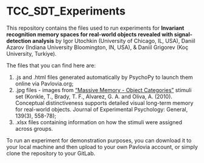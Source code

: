 # TCC_SDT_Experiments

This repository contains the files used to run experiments for **Invariant recognition memory spaces for real-world objects revealed with signal-detection analysis** by Igor Utochkin (University of Chicago, IL, USA),  Daniil Azarov (Indiana University Bloomington, IN, USA), & Daniil Grigorev (Koç University, Turkiye).

The files that you can find here are:
1. .js and .html files generated automatically by PsychoPy to launch them online via Pavlovia.org;
2. .jpg files - images from [“Massive Memory - Object Categories”](https://bradylab.ucsd.edu/stimuli.html) stimuli set (Konkle, T., Brady, T. F., Alvarez, G. A. and Oliva, A. (2010). Conceptual distinctiveness supports detailed visual long-term memory for real-world objects. Journal of Experimental Psychology: General, 139(3), 558-78);
3. .xlsx files containing information on how the stimuli were assigned across groups.

To run an experiment for demonstration purposes, you can download it to your local machine and then upload to your own Pavlovia account, or simply clone the repository to your GitLab.
